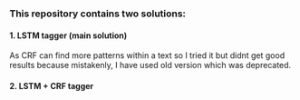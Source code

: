 ### This repository contains two solutions:
#### 1. LSTM tagger (main solution)
As CRF can find more patterns within a text so I tried it but didnt get good results because mistakenly,
I have used old version which was deprecated.
#### 2. LSTM + CRF tagger
